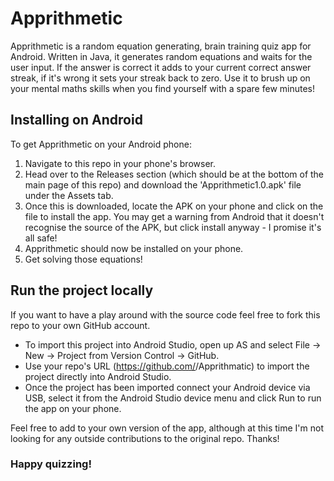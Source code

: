 # Apprithmetic

Apprithmetic is a random equation generating, brain training quiz app for Android. Written in Java, it generates random equations and waits for the user input. If the answer is correct it adds to your current correct answer streak, if it's wrong it sets your streak back to zero. Use it to brush up on your mental maths skills when you find yourself with a spare few minutes!

## Installing on Android

To get Apprithmetic on your Android phone: 
1. Navigate to this repo in your phone's browser. 
2. Head over to the Releases section (which should be at the bottom of the main page of this repo) and download the 'Apprithmetic1.0.apk' file under the Assets tab. 
3. Once this is downloaded, locate the APK on your phone and click on the file to install the app. You may get a warning from Android that it doesn't recognise the source of the APK, but click install anyway - I promise it's all safe!
4. Apprithmetic should now be installed on your phone.
5. Get solving those equations!

## Run the project locally

If you want to have a play around with the source code feel free to fork this repo to your own GitHub account. 
- To import this project into Android Studio, open up AS and select File -> New -> Project from Version Control -> GitHub.
- Use your repo's URL (https://github.com/<yourUsername>/Apprithmatic) to import the project directly into Android Studio.
- Once the project has been imported connect your Android device via USB, select it from the Android Studio device menu and click Run to run the app on your phone. 

Feel free to add to your own version of the app, although at this time I'm not looking for any outside contributions to the original repo. Thanks!

### Happy quizzing!